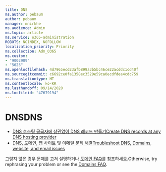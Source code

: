 ```yaml
---
title: DNS
ms.author: pebaum
author: pebaum
manager: mnirkhe
ms.audience: Admin
ms.topic: article
ms.service: o365-administration
ROBOTS: NOINDEX, NOFOLLOW
localization_priority: Priority
ms.collection: Adm_O365
ms.custom:
- "9002909"
- "5625"
ms.openlocfilehash: 4d7965ecd23afb899a3b5bc46ce22acddc1cd40f
ms.sourcegitcommit: c6692ce0fa1358ec3529e59ca0ecdfdea4cdc759
ms.translationtype: HT
ms.contentlocale: ko-KR
ms.lasthandoff: 09/14/2020
ms.locfileid: "47679194"
---
```

# <a name="dns"></a><span data-ttu-id="ffb8b-102">DNS</span><span class="sxs-lookup"><span data-stu-id="ffb8b-102">DNS</span></span>

- [<span data-ttu-id="ffb8b-103">DNS 호스팅 공급자에 상관없이 DNS 레코드 만들기</span><span class="sxs-lookup"><span data-stu-id="ffb8b-103">Create DNS records at any DNS hosting provider</span></span>](https://docs.microsoft.com/microsoft-365/admin/get-help-with-domains/create-dns-records-at-any-dns-hosting-provider?view=o365-worldwide)
- [<span data-ttu-id="ffb8b-104">DNS, 도메인, 웹 사이트 및 이메일 문제 해결</span><span class="sxs-lookup"><span data-stu-id="ffb8b-104">Troubleshoot DNS, Domains, website, and email issues</span></span>](https://docs.microsoft.com/microsoft-365/admin/get-help-with-domains/find-and-fix-issues?view=o365-worldwide)

<span data-ttu-id="ffb8b-105">그렇지 않은 경우 문제를 고쳐 설명하거나 [도메인 FAQ](https://docs.microsoft.com/microsoft-365/admin/setup/domains-faq?view=o365-worldwide)를 참조하세요.</span><span class="sxs-lookup"><span data-stu-id="ffb8b-105">Otherwise, try rephrasing your problem or see the [Domains FAQ](https://docs.microsoft.com/microsoft-365/admin/setup/domains-faq?view=o365-worldwide).</span></span>
